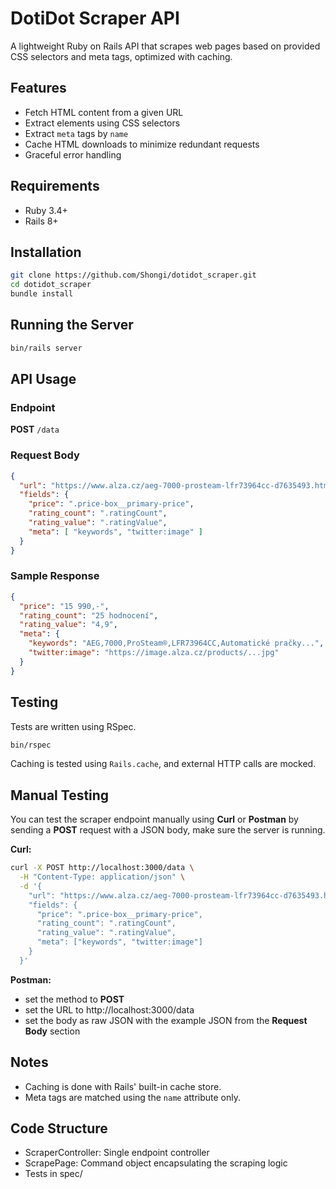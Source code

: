 # DotiDot Scraper API

A lightweight Ruby on Rails API that scrapes web pages based on provided CSS selectors and meta tags, optimized with caching.

## Features

- Fetch HTML content from a given URL
- Extract elements using CSS selectors
- Extract `meta` tags by `name`
- Cache HTML downloads to minimize redundant requests
- Graceful error handling

## Requirements

- Ruby 3.4+
- Rails 8+

## Installation

```bash
git clone https://github.com/Shongi/dotidot_scraper.git
cd dotidot_scraper
bundle install
```

## Running the Server

```bash
bin/rails server
```

## API Usage

### Endpoint

**POST** `/data`

### Request Body

```json
{
  "url": "https://www.alza.cz/aeg-7000-prosteam-lfr73964cc-d7635493.htm",
  "fields": {
    "price": ".price-box__primary-price",
    "rating_count": ".ratingCount",
    "rating_value": ".ratingValue",
    "meta": [ "keywords", "twitter:image" ]
  }
}
```

### Sample Response

```json
{
  "price": "15 990,-",
  "rating_count": "25 hodnocení",
  "rating_value": "4,9",
  "meta": {
    "keywords": "AEG,7000,ProSteam®,LFR73964CC,Automatické pračky...",
    "twitter:image": "https://image.alza.cz/products/...jpg"
  }
}
```

## Testing

Tests are written using RSpec.

```bash
bin/rspec
```

Caching is tested using `Rails.cache`, and external HTTP calls are mocked.

## Manual Testing

You can test the scraper endpoint manually using **Curl** or **Postman** by sending a **POST** request with a JSON body, make sure the server is running.

**Curl:**

```bash
curl -X POST http://localhost:3000/data \
  -H "Content-Type: application/json" \
  -d '{
    "url": "https://www.alza.cz/aeg-7000-prosteam-lfr73964cc-d7635493.htm",
    "fields": {
      "price": ".price-box__primary-price",
      "rating_count": ".ratingCount",
      "rating_value": ".ratingValue",
      "meta": ["keywords", "twitter:image"]
    }
  }'
```

**Postman:**
- set the method to **POST**
- set the URL to http://localhost:3000/data
- set the body as raw JSON with the example JSON from the **Request Body** section

## Notes

- Caching is done with Rails' built-in cache store.
- Meta tags are matched using the `name` attribute only.

## Code Structure

- ScraperController: Single endpoint controller
- ScrapePage: Command object encapsulating the scraping logic
- Tests in spec/
